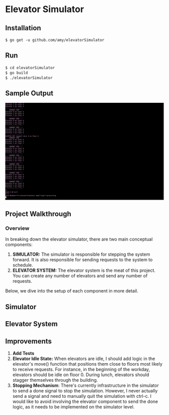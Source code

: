 # Elevator Simulator

## Installation
```
$ go get -u github.com/amy/elevatorSimulator
```
## Run
```
$ cd elevatorSimulator
$ go build
$ ./elevatorSimulator
```
## Sample Output

![Alt Text](https://raw.githubusercontent.com/amy/elevatorSimulator/master/demo.gif)

## Project Walkthrough


### Overview 
In breaking down the elevator simulator, there are two main conceptual components:

1. **SIMULATOR:** The simulator is responsible for stepping the system forward. It is also responsible for sending requests to the system to schedule. 
2. **ELEVATOR SYSTEM:** The elevator system is the meat of this project. You can create any number of elevators and send any number of requests.

Below, we dive into the setup of each component in more detail. 

## Simulator 
## Elevator System

## Improvements

1. **Add Tests**
2. **Elevator Idle State:** When elevators are idle, I should add logic in the elevator's move() function that positions them close to floors most likely to receive requests. For instance, in the beginning of the workday, elevators should be idle on floor 0. During lunch, elevators should stagger themselves through the building.
3. **Stopping Mechanism**: There's currently infrastructure in the simulator to send a done signal to stop the simulation. However, I never actually send a signal and need to manually quit the simulation with ctrl-c. I would like to avoid involving the elevator component to send the done logic, as it needs to be implemented on the simulator level.